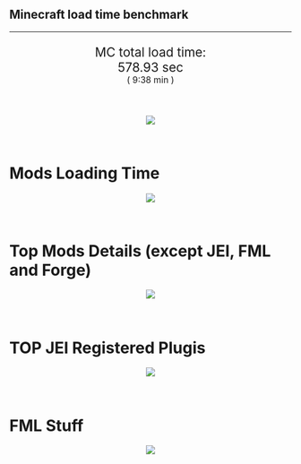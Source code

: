 ## Minecraft load time benchmark


---

<p align="center" style="font-size:160%;">
MC total load time:<br>
578.93 sec
<br>
<sup><sub>(
9:38 min
)</sub></sup>
</p>

<br>


<p align="center">
<img src="https://quickchart.io/chart?w=400&h=30&c={
  type: 'horizontalBar',
  data: {
    datasets: [
      {label:      'MODS:', data: [340.88]},
      {label: 'FML stuff:', data: [238.05]}
    ]
  },
  options: {
    scales: {
      xAxes: [{display: false,stacked: true}],
      yAxes: [{display: false,stacked: true}],
    },
    elements: {rectangle: {borderWidth: 2}},
    legend: {display: false,},
    plugins: {datalabels: {color: 'white',formatter: (value, context) =>
      [context.dataset.label, value].join(' ')
    }}
  }
}"/>
</p>

<br>

# Mods Loading Time
<p align="center">
<img src="https://quickchart.io/chart?w=400&h=300&c={
  type: 'outlabeledPie',
  options: {
    cutoutPercentage: 25,
    plugins: {
      legend: !1,
      outlabels: {
        stretch: 5,
        padding: 1,
        text: (v,i)=>[
          v.labels[v.dataIndex],' ',
          (v.percent*1000|0)/10,
          String.fromCharCode(37)].join('')
      }
    }
  },
  data: {...
`
436e17  72.95s Had Enough Items;
8c2ccd  14.92s Immersive Engineering;
214d9e  14.13s Minecraft Forge;
516fa8  11.34s Ender IO;
a651a8  11.04s IndustrialCraft 2;
8f3087  10.16s Forge Mod Loader;
5161a8   0.56s CraftTweaker2;
495797   8.81s CraftTweaker2 (Script Loading);
813e81   8.11s OpenComputers;
538f30   7.71s Animania;
8f304e   7.51s Astral Sorcery;
213664   5.15s Forestry;
8f6c30   5.12s Dynamic Surroundings;
6e175e   4.59s Recurrent Complex;
9e2174   4.03s Tinkers' Construct;
436e17   3.84s Integrated Dynamics;
308f53   3.82s Village Names;
a86e51   3.57s Extra Utilities 2;
308f7e   3.43s Quark: RotN Edition;
ba3eb8   3.28s Cyclic;
3e68ba   3.11s AE2 Unofficial Extended Life;
444444  74.14s 42 Other mods;
333333  52.49s 155 'Fast' mods (load 1.0s - 0.1s);
222222   7.09s 223 'Instant' mods (load %3C 0.1s)
`
    .split(';').reduce((a, l) => {
      l.match(/(\w{6}) *(\d*\.\d*)s (.*)/)
      .slice(1).map((a, i) => [[String.fromCharCode(35),a].join(''), parseFloat(a), a][i])
      .forEach((s, i) => 
        [a.datasets[0].backgroundColor, a.datasets[0].data, a.labels][i].push(s)
      );
      return a
    }, {
      labels: [],
      datasets: [{
        backgroundColor: [],
        data: [],
        borderColor: 'rgba(22,22,22,0.3)',
        borderWidth: 1
      }]
    })
  }
}"/>
</p>

<br>

# Top Mods Details (except JEI, FML and Forge)
<p align="center">
<img src="https://quickchart.io/chart?w=400&h=450&c={
  options: {
    scales: {
      xAxes: [{stacked: true}],
      yAxes: [{stacked: true}],
    },
    plugins: {
      datalabels: {
        anchor: 'end',
        align: 'top',
        color: 'white',
        backgroundColor: 'rgba(46, 140, 171, 0.6)',
        borderColor: 'rgba(41, 168, 194, 1.0)',
        borderWidth: 0.5,
        borderRadius: 3,
        padding: 0,
        font: {size:10},
        formatter: (v,ctx) => 
          ctx.datasetIndex!=ctx.chart.data.datasets.length-1 ? null
            : [((ctx.chart.data.datasets.reduce((a,b)=>a- -b.data[ctx.dataIndex],0)*10)|0)/10,'s'].join('')
      },
      colorschemes: {
        scheme: 'office.Damask6'
      }
    }
  },
  type: 'bar',
  data: {...(() => {
    let a = { labels: [], datasets: [] };
`
1: Construction;
2: Loading Resources;
3: PreInitialization;
4: Initialization;
5: InterModComms$IMC;
6: PostInitialization;
7: LoadComplete;
8: ModIdMapping
`
    .split(';')
      .map(l => l.match(/\d: (.*)/).slice(1))
      .forEach(([name]) => a.datasets.push({ label: name, data: [] }));
`
                          1      2      3      4      5      6      7      8  ;
Had Enough Items      |  0.08|  0.00|  2.38|  0.02|  0.00|  0.00| 70.48|  0.00;
Immersive Engineering |  0.89|  0.01|  1.10|  0.90|  0.00| 12.03|  0.00|  0.00;
Ender IO              |  1.72|  0.01|  3.96|  0.62|  3.71|  0.15|  0.00|  1.17;
IndustrialCraft 2     |  0.71|  0.01|  8.31|  0.84|  0.00|  1.18|  0.00|  0.00;
CraftTweaker2         |  0.57|  0.00|  3.17|  0.01|  0.00|  5.60|  0.01|  0.00;
OpenComputers         |  0.17|  0.01|  4.89|  2.85|  0.18|  0.00|  0.00|  0.00;
Animania              |  0.30|  0.00|  3.14|  0.10|  0.00|  4.17|  0.00|  0.00;
Astral Sorcery        |  0.28|  0.00|  4.63|  1.71|  0.00|  0.89|  0.00|  0.00;
Forestry              |  0.39|  0.01|  3.30|  1.07|  0.00|  0.38|  0.00|  0.00;
Dynamic Surroundings  |  0.19|  0.00|  0.20|  0.16|  0.00|  0.06|  4.51|  0.00;
Recurrent Complex     |  0.24|  0.00|  0.72|  0.89|  0.00|  2.74|  0.00|  0.00;
Tinkers' Construct    |  1.02|  0.01|  0.16|  0.05|  0.00|  2.79|  0.00|  0.00
`
    .split(';').slice(1)
      .map(l => l.split('|').map(s => s.trim()))
      .forEach(([name, ...arr], i) => {
        a.labels.push(name);
        arr.forEach((v, j) => a.datasets[j].data[i] = v)
      }); return a
  })()}
}"/>
</p>

<br>

# TOP JEI Registered Plugis
<p align="center">
<img src="https://quickchart.io/chart?w=700&c={
  options: {
    elements: { rectangle: { borderWidth: 1 } },
    legend: false
  },
  type: 'horizontalBar',
    data: {...(() => {
      let a = {
        labels: [], datasets: [{
          backgroundColor: 'rgba(0, 99, 132, 0.5)',
          borderColor: 'rgb(0, 99, 132)',
          data: []
        }]
      };
`
  2.92: crazypants.enderio.machines.integration.jei.MachinesPlugin;
  2.90: li.cil.oc.integration.jei.ModPluginOpenComputers;
  2.87: com.rwtema.extrautils2.crafting.jei.XUJEIPlugin;
  2.56: cofh.thermalexpansion.plugins.jei.JEIPluginTE;
  1.98: mezz.jei.plugins.vanilla.VanillaPlugin;
  1.38: com.github.sokyranthedragon.mia.integrations.jer.JeiJerIntegration$1;
  1.36: jeresources.jei.JEIConfig;
  1.20: forestry.factory.recipes.jei.FactoryJeiPlugin;
  0.98: ic2.jeiIntegration.SubModule;
  0.85: knightminer.tcomplement.plugin.jei.JEIPlugin;
  0.84: com.buuz135.industrial.jei.JEICustomPlugin;
  0.66: com.buuz135.thaumicjei.ThaumcraftJEIPlugin;
  0.53: nc.integration.jei.NCJEI;
  0.53: mctmods.smelteryio.library.util.jei.JEI;
  0.40: crazypants.enderio.base.integration.jei.JeiPlugin;
  4.57: Other 119 Plugins
`
        .split(';')
        .map(l => l.split(':'))
        .forEach(([time, name]) => {
          a.labels.push(name);
          a.datasets[0].data.push(time)
        })
        ; return a
    })()
  }
}"/>
</p>

<br>

# FML Stuff
<p align="center">
<img src="https://quickchart.io/chart?w=500&h=400&c={
  options: {
    rotation: Math.PI,
    cutoutPercentage: 55,
    plugins: {
      legend: !1,
      outlabels: {
        stretch: 5,
        padding: 1,
        text: (v)=>v.labels
      },
      doughnutlabel: {
        labels: [
          {
            text: 'FML stuff:',
            color: 'rgba(128, 128, 128, 0.5)',
            font: {size: 18}
          },
          {
            text: [238.05,'s'].join(''),
            color: 'rgba(128, 128, 128, 1)',
            font: {size: 22}
          }
        ]
      },
    }
  },
  type: 'outlabeledPie',
  data: {...(() => {
    let a = {
      labels: [],
      datasets: [{
        backgroundColor: [],
        data: [],
        borderColor: 'rgba(22,22,22,0.3)',
        borderWidth: 2
      }]
    };
`
993A00   2.08s Loading sounds;
994400   2.13s Loading Resource - SoundHandler;
994F00  48.87s ModelLoader: blocks;
995900  10.40s ModelLoader: items;
996300   9.54s ModelLoader: baking;
996D00   4.33s Applying remove recipe actions;
997700   0.17s Applying remove furnace recipe actions;
444444 160.53s Other
`
    .split(';')
      .map(l => l.match(/(\w{6}) *(\d*\.\d*)s (.*)/))
      .forEach(([, col, time, name]) => {
        a.labels.push([name, ' ', time, 's'].join(''));
        a.datasets[0].data.push(parseFloat(time));
        a.datasets[0].backgroundColor.push([String.fromCharCode(35), col].join(''))
      })
      ; return a
  })()}
}"/>
</p>

<br>
